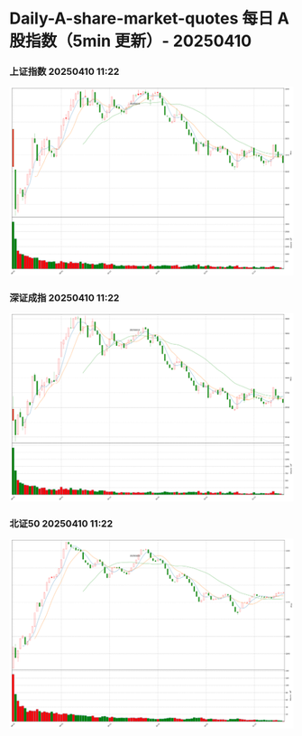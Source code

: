 
# Daily-A-share-market-quotes 每日 A 股指数（5min 更新）- 20250410

### 上证指数 20250410 11:22
![](./fig/2025/4/20250410-sh000001.png)

### 深证成指 20250410 11:22
![](./fig/2025/4/20250410-sz399001.png)

### 北证50 20250410 11:22
![](./fig/2025/4/20250410-bj899050.png)
